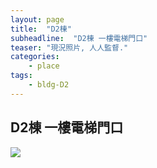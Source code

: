 ```yaml
---
layout: page
title:  "D2棟"
subheadline:  "D2棟 一樓電梯門口"
teaser: "現況照片, 人人監督."
categories:
    - place
tags:
    - bldg-D2
---
```


## D2棟 一樓電梯門口
![](https://github.com/coconutcity30050/community27/blob/gh-pages/assets/place/D2%E6%A3%9F_%E9%96%80%E5%8F%A3.jpg?raw=true)

